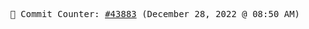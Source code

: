 <p align="center">
    <samp>
        📮 Commit Counter: <a href="https://github.com/Javascript-void0/Javascript-void0/commits/main">#43883</a> (December 28, 2022 @ 08:50 AM)
    </samp>
</p>
